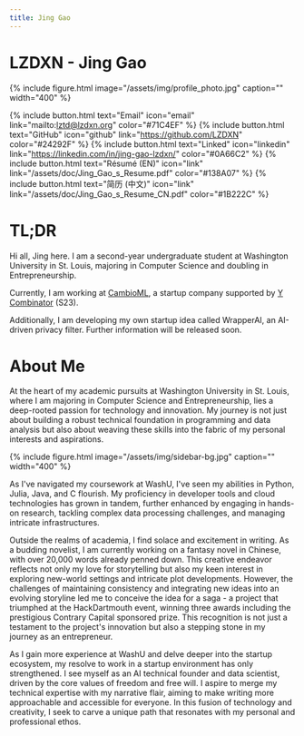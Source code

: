 ```yaml
---
title: Jing Gao
---
```

# LZDXN - Jing Gao
{% include figure.html image="/assets/img/profile_photo.jpg" caption="" width="400" %}

{% include button.html text="Email" icon="email" link="mailto:lztd@lzdxn.org" color="#71C4EF" %} {% include button.html text="GitHub" icon="github" link="https://github.com/LZDXN" color="#24292F" %} {% include button.html text="Linked" icon="linkedin" link="https://linkedin.com/in/jing-gao-lzdxn/" color="#0A66C2" %}
{% include button.html text="Résumé (EN)" icon="link" link="/assets/doc/Jing_Gao_s_Resume.pdf" color="#138A07" %} {% include button.html text="简历 (中文)" icon="link" link="/assets/doc/Jing_Gao_s_Resume_CN.pdf" color="#1B222C" %}

# TL;DR
Hi all, Jing here. I am a second-year undergraduate student at Washington University in St. Louis, majoring in Computer Science and doubling in Entrepreneurship.

Currently, I am working at [CambioML](https://www.cambioml.com/), a startup company supported by [Y Combinator](https://www.ycombinator.com/) (S23). 

Additionally, I am developing my own startup idea called WrapperAI, an AI-driven privacy filter. Further information will be released soon.

<!-- I am advancing this idea with [Professor Vorobeychik](https://vorobeychik.com/), backed by Washington University in St. Louis and Vanderbilt University. -->

# About Me
At the heart of my academic pursuits at Washington University in St. Louis, where I am majoring in Computer Science and Entrepreneurship, lies a deep-rooted passion for technology and innovation. My journey is not just about building a robust technical foundation in programming and data analysis but also about weaving these skills into the fabric of my personal interests and aspirations.


{% include figure.html image="/assets/img/sidebar-bg.jpg" caption="" width="400" %}


As I've navigated my coursework at WashU, I've seen my abilities in Python, Julia, Java, and C flourish. My proficiency in developer tools and cloud technologies has grown in tandem, further enhanced by engaging in hands-on research, tackling complex data processing challenges, and managing intricate infrastructures.


Outside the realms of academia, I find solace and excitement in writing. As a budding novelist, I am currently working on a fantasy novel in Chinese, with over 20,000 words already penned down. This creative endeavor reflects not only my love for storytelling but also my keen interest in exploring new-world settings and intricate plot developments. However, the challenges of maintaining consistency and integrating new ideas into an evolving storyline led me to conceive the idea for a saga - a project that triumphed at the HackDartmouth event, winning three awards including the prestigious Contrary Capital sponsored prize. This recognition is not just a testament to the project's innovation but also a stepping stone in my journey as an entrepreneur.


<!-- {% include figure.html image="/assets/img/HackDartmouth.jpg" caption="" width="400" %} -->


As I gain more experience at WashU and delve deeper into the startup ecosystem, my resolve to work in a startup environment has only strengthened. I see myself as an AI technical founder and data scientist, driven by the core values of freedom and free will. I aspire to merge my technical expertise with my narrative flair, aiming to make writing more approachable and accessible for everyone. In this fusion of technology and creativity, I seek to carve a unique path that resonates with my personal and professional ethos.

